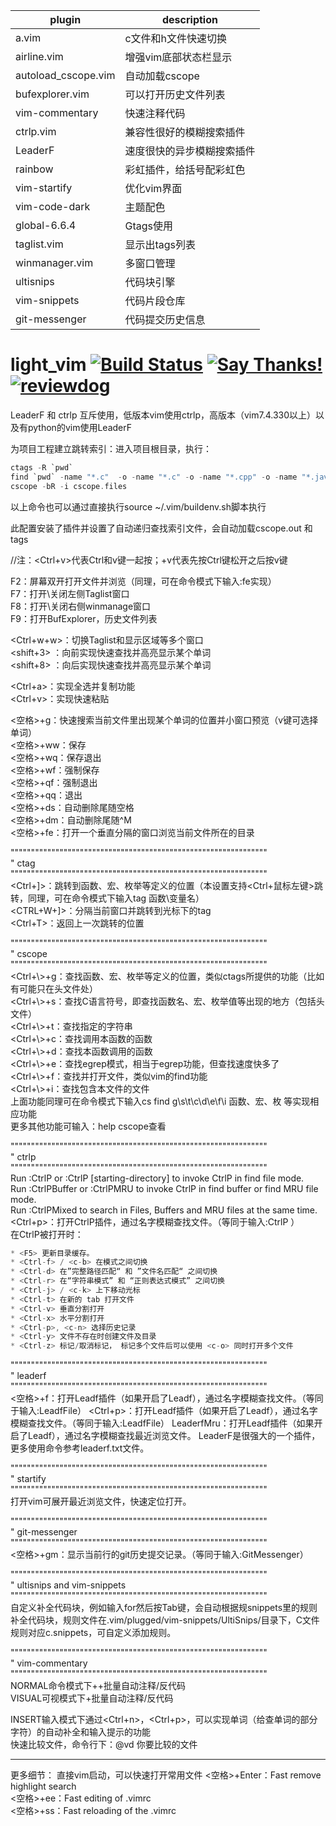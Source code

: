 |  plugin  | description  |
|  ----  | ----  |
| a.vim  | c文件和h文件快速切换 |
| airline.vim  | 增强vim底部状态栏显示 |
| autoload_cscope.vim   | 自动加载cscope |
| bufexplorer.vim  | 可以打开历史文件列表 |
| vim-commentary  | 快速注释代码 |
| ctrlp.vim  | 兼容性很好的模糊搜索插件 |
| LeaderF  | 速度很快的异步模糊搜索插件 |
| rainbow  | 彩虹插件，给括号配彩虹色 |
| vim-startify  | 优化vim界面 |
| vim-code-dark  | 主题配色 |
| global-6.6.4 | Gtags使用 |
| taglist.vim  | 显示出tags列表 |
| winmanager.vim | 多窗口管理 |
| ultisnips  | 代码块引擎 |
| vim-snippets | 代码片段仓库 |
| git-messenger | 代码提交历史信息 |

# light_vim [![Build Status](https://travis-ci.org/vim-airline/vim-airline.svg?branch=master)](https://travis-ci.org/vim-airline/vim-airline) [![Say Thanks!](https://img.shields.io/badge/Say%20Thanks-!-1EAEDB.svg)](https://saythanks.io/to/cb%40256bit.org) [![reviewdog](https://github.com/vim-airline/vim-airline/workflows/reviewdog/badge.svg?branch=master&event=push)](https://github.com/vim-airline/vim-airline/actions?query=workflow%3Areviewdog+event%3Apush+branch%3Amaster)



LeaderF 和 ctrlp 互斥使用，低版本vim使用ctrlp，高版本（vim7.4.330以上）以及有python的vim使用LeaderF


为项目工程建立跳转索引：进入项目根目录，执行：  
```c
ctags -R `pwd`  
find `pwd` -name "*.c"  -o -name "*.c" -o -name "*.cpp" -o -name "*.java" > cscope.files  
cscope -bR -i cscope.files
```

以上命令也可以通过直接执行source ~/.vim/buildenv.sh脚本执行

此配置安装了插件并设置了自动递归查找索引文件，会自动加载cscope.out 和 tags

//注：<Ctrl+v>代表Ctrl和v键一起按；<Ctrl>+v代表先按Ctrl键松开之后按v键

F2：屏幕双开打开文件并浏览（同理，可在命令模式下输入:fe实现）    
F7：打开\关闭左侧Taglist窗口  
F8：打开\关闭右侧winmanage窗口  
F9：打开BufExplorer，历史文件列表

<Ctrl+w+w>：切换Taglist和显示区域等多个窗口  
<shift+3> ：向前实现快速查找并高亮显示某个单词  
<shift+8> ：向后实现快速查找并高亮显示某个单词

<Ctrl+a>：实现全选并复制功能  
<Ctrl+v>：实现快速粘贴

<空格>+g：快速搜索当前文件里出现某个单词的位置并小窗口预览（v键可选择单词）  
<空格>+ww：保存  
<空格>+wq：保存退出  
<空格>+wf：强制保存  
<空格>+qf：强制退出  
<空格>+qq：退出  
<空格>+ds：自动删除尾随空格  
<空格>+dm：自动删除尾随^M  
<空格>+fe：打开一个垂直分隔的窗口浏览当前文件所在的目录  

"""""""""""""""""""""""""""""""""""""""""""""""""""""""""""""""  
" ctag  
"""""""""""""""""""""""""""""""""""""""""""""""""""""""""""""""  
<Ctrl+]>：跳转到函数、宏、枚举等定义的位置（本设置支持<Ctrl+鼠标左键>跳转，同理，可在命令模式下输入tag 函数\变量名）  
<CTRL+W+]>：分隔当前窗口并跳转到光标下的tag  
<Ctrl+T>：返回上一次跳转的位置  

"""""""""""""""""""""""""""""""""""""""""""""""""""""""""""""""  
" cscope  
"""""""""""""""""""""""""""""""""""""""""""""""""""""""""""""""  
<Ctrl+\\\>+g：查找函数、宏、枚举等定义的位置，类似ctags所提供的功能（比如有可能只在头文件处）  
<Ctrl+\\>+s：查找C语言符号，即查找函数名、宏、枚举值等出现的地方（包括头文件）  
<Ctrl+\\>+t：查找指定的字符串  
<Ctrl+\\>+c：查找调用本函数的函数  
<Ctrl+\\>+d：查找本函数调用的函数  
<Ctrl+\\>+e：查找egrep模式，相当于egrep功能，但查找速度快多了  
<Ctrl+\\>+f：查找并打开文件，类似vim的find功能  
<Ctrl+\\>+i：查找包含本文件的文件  
上面功能同理可在命令模式下输入cs find g\s\t\c\d\e\f\i 函数、宏、枚 等实现相应功能  
更多其他功能可输入：help cscope查看


"""""""""""""""""""""""""""""""""""""""""""""""""""""""""""""""  
" ctrlp  
"""""""""""""""""""""""""""""""""""""""""""""""""""""""""""""""  
Run :CtrlP or :CtrlP [starting-directory] to invoke CtrlP in find file mode.  
Run :CtrlPBuffer or :CtrlPMRU to invoke CtrlP in find buffer or find MRU file mode.  
Run :CtrlPMixed to search in Files, Buffers and MRU files at the same time.  
<Ctrl+p>：打开CtrlP插件，通过名字模糊查找文件。（等同于输入:CtrlP ）  
在CtrlP被打开时：  
```c
* <F5> 更新目录缓存。
* <Ctrl-f> / <c-b> 在模式之间切换
* <Ctrl-d> 在”完整路径匹配“ 和 ”文件名匹配“ 之间切换
* <Ctrl-r> 在“字符串模式” 和 “正则表达式模式” 之间切换
* <Ctrl-j> / <c-k> 上下移动光标
* <Ctrl-t> 在新的 tab 打开文件
* <Ctrl-v> 垂直分割打开
* <Ctrl-x> 水平分割打开
* <Ctrl-p>, <c-n> 选择历史记录
* <Ctrl-y> 文件不存在时创建文件及目录
* <Ctrl-z> 标记/取消标记， 标记多个文件后可以使用 <c-o> 同时打开多个文件
```

"""""""""""""""""""""""""""""""""""""""""""""""""""""""""""""""  
" leaderf  
"""""""""""""""""""""""""""""""""""""""""""""""""""""""""""""""  
<空格>+f：打开Leadf插件（如果开启了Leadf），通过名字模糊查找文件。（等同于输入:LeadfFile） 
<Ctrl+p>：打开Leadf插件（如果开启了Leadf），通过名字模糊查找文件。（等同于输入:LeadfFile） 
LeaderfMru：打开Leadf插件（如果开启了Leadf），通过名字模糊查找最近浏览文件。
LeaderF是很强大的一个插件，更多使用命令参考leaderf.txt文件。

"""""""""""""""""""""""""""""""""""""""""""""""""""""""""""""""  
" startify  
"""""""""""""""""""""""""""""""""""""""""""""""""""""""""""""""  
打开vim可展开最近浏览文件，快速定位打开。

"""""""""""""""""""""""""""""""""""""""""""""""""""""""""""""""  
" git-messenger  
"""""""""""""""""""""""""""""""""""""""""""""""""""""""""""""""  
<空格>+gm：显示当前行的git历史提交记录。（等同于输入:GitMessenger）

"""""""""""""""""""""""""""""""""""""""""""""""""""""""""""""""  
" ultisnips and vim-snippets  
"""""""""""""""""""""""""""""""""""""""""""""""""""""""""""""""  
自定义补全代码块，例如输入for然后按Tab键，会自动根据规snippets里的规则补全代码块，规则文件在.vim/plugged/vim-snippets/UltiSnips/目录下，C文件规则对应c.snippets，可自定义添加规则。

"""""""""""""""""""""""""""""""""""""""""""""""""""""""""""""""  
" vim-commentary  
"""""""""""""""""""""""""""""""""""""""""""""""""""""""""""""""  
NORMAL命令模式下<g>+<c>+<c>批量自动注释/反代码  
VISUAL可视模式下<g>+<c>批量自动注释/反代码  

INSERT输入模式下通过<Ctrl+n>，<Ctrl+p>，可以实现单词（给查单词的部分字符）的自动补全和输入提示的功能  
快速比较文件，命令行下：@vd 你要比较的文件

--------------------------------------------------------------------------------------
更多细节： 
直接vim启动，可以快速打开常用文件 
<空格>+Enter：Fast remove highlight search  
<空格>+ee：Fast editing of .vimrc  
<空格>+ss：Fast reloading of the .vimrc  
